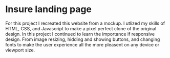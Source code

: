 # Insure landing page

For this project I recreated this website from a mockup. I utlized my skills of HTML, CSS, and Javascript to make a pixel perfect clone of the original design.
In this project I continued to learn the importance if responsive design. From image resizing, hidding and showing buttons, and changing fonts to make the user experience all the more pleasent on any device or viewport size.

